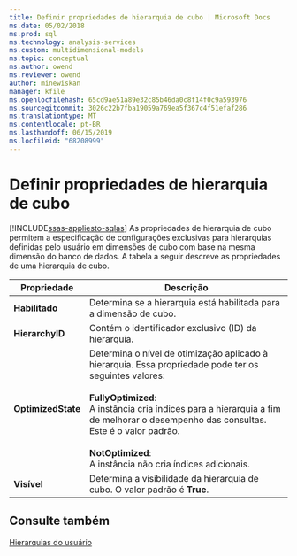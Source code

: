 ```yaml
---
title: Definir propriedades de hierarquia de cubo | Microsoft Docs
ms.date: 05/02/2018
ms.prod: sql
ms.technology: analysis-services
ms.custom: multidimensional-models
ms.topic: conceptual
ms.author: owend
ms.reviewer: owend
author: minewiskan
manager: kfile
ms.openlocfilehash: 65cd9ae51a89e32c85b46da0c8f14f0c9a593976
ms.sourcegitcommit: 3026c22b7fba19059a769ea5f367c4f51efaf286
ms.translationtype: MT
ms.contentlocale: pt-BR
ms.lasthandoff: 06/15/2019
ms.locfileid: "68208999"
---
```

# <a name="define-cube-hierarchy-properties"></a>Definir propriedades de hierarquia de cubo
[!INCLUDE[ssas-appliesto-sqlas](../../includes/ssas-appliesto-sqlas.md)]
  As propriedades de hierarquia de cubo permitem a especificação de configurações exclusivas para hierarquias definidas pelo usuário em dimensões de cubo com base na mesma dimensão do banco de dados. A tabela a seguir descreve as propriedades de uma hierarquia de cubo.  
  
|Propriedade|Descrição|  
|--------------|-----------------|  
|**Habilitado**|Determina se a hierarquia está habilitada para a dimensão de cubo.|  
|**HierarchyID**|Contém o identificador exclusivo (ID) da hierarquia.|  
|**OptimizedState**|Determina o nível de otimização aplicado à hierarquia. Essa propriedade pode ter os seguintes valores:<br /><br /> **FullyOptimized**:<br />                    A instância cria índices para a hierarquia a fim de melhorar o desempenho das consultas. Este é o valor padrão.<br /><br /> **NotOptimized**:<br />                    A instância não cria índices adicionais.|  
|**Visível**|Determina a visibilidade da hierarquia de cubo. O valor padrão é **True**.|  
  
## <a name="see-also"></a>Consulte também  
 [Hierarquias do usuário](../../analysis-services/multidimensional-models-olap-logical-dimension-objects/user-hierarchies.md)  
  
  
